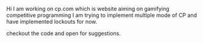 Hi
I am working on cp.com which is website aiming on gamifying competitive programming
I am trying to implement multiple mode of CP and have implemented lockouts for now.

checkout the code and open for suggestions.
